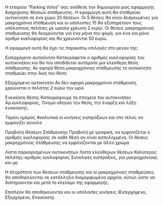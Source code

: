Η εταιρεία “Parking Volos” σας ανέθεσε την δημιουργία μιας εφαρμογής διαχείρισης θέσεων στάθμευσης. Η εφαρμογή αυτή θα σταθμεύει αυτοκίνητα σε ένα χώρο 20 θέσεων. Οι 5 θέσεις θα είναι δεσμευμένες για μακροχρόνια στάθμευση και οι υπόλοιπες 15 θα εξυπηρετούν τους υπόλοιπους πελάτες με ωριαία χρέωση 2 ευρώ. Οι θέσεις μακροχρόνιας στάθμευσης θα δεσμεύονται για ένα μήνα την φορά, για ένα και μόνο αριθμό κυκλοφορίας και θα χρεώνονται 50 ευρώ.

Η εφαρμογή αυτή θα έχει τις παρακάτω επιλογές στο μενού της:

Εισερχόμενο αυτοκίνητο
Καταγράφεται ο αριθμός κυκλοφορίας του αυτοκινήτου και θα του αποδίδεται αυτόματα μια ελεύθερη θέση στάθμευσης. Αν αφορά θέση μακροχρόνιας στάθμευσης το αυτοκίνητο σταθμεύει στην δική του θέση

Εξερχόμενο αυτοκίνητο
Αν δεν αφορά μακροχρόνια στάθμευση, χρεώνεται ο πελάτης 2 ευρώ την ώρα.

Ενοικίαση θέσης
Καταγράφουμε τα στοιχεία του αυτοκινήτου Αρ.κυκλοφορίας, Όνομα οδηγού την θέση, την έναρξη και λήξη ενοικίασης.

Ταμείο ημέρας
Αναλυτικά οι κινήσεις εισπράξεων και στο τέλος να εμφανίζει σύνολο

Προβολή Θέσεων Στάθμευσης
Προβολή με γραφικά, να εμφανίζεται ο αριθμός κυκλοφορίας σε κάθε θέση αν είναι κατειλημμένη. Οι θέσεις μακροχρόνιας στάθμευσης να εμφανίζονται με άλλο χρώμα

Λίστα παρκαρισμένων αυτοκινήτων
Λίστα ελεύθερων θέσεων
Καλύτερος πελάτης-αριθμός κυκλοφορίας
Συνολικές εισπράξεις, για μακροχρόνιους και μη

Η πληρότητα των θέσεων στάθμευσης και οι μακροχρόνιες σταθμεύσεις θα αποθηκεύονται σε κατάλληλα διαμορφωμένα αρχεία, ούτως ώστε να διατηρούνται και μετά το κλείσιμο της εφαρμογής.

Επιπλέον θα αποθηκεύονται και οι υπόλοιπες κινήσεις (Εισερχόμενο, Εξερχόμενο, Ενοικίαση).
